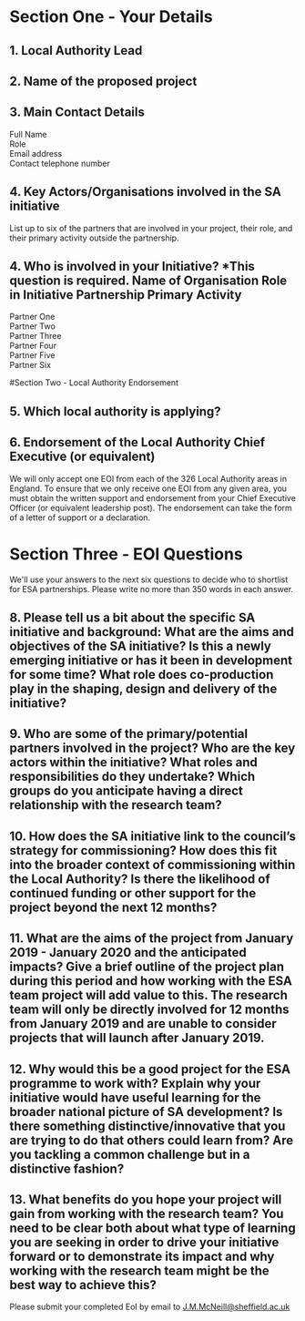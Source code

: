 # Section One - Your Details

## 1. Local Authority Lead

## 2. Name of the proposed project 

## 3. Main Contact Details 
Full Name	
Role	
Email address	
Contact telephone number	

## 4. Key Actors/Organisations involved in the SA initiative 
List up to six of the partners that are involved in your project, their role, and their primary activity outside the partnership.
## 4. Who is involved in your Initiative? *This question is required.	Name of Organisation	Role in Initiative Partnership	Primary Activity
Partner One			
Partner Two			
Partner Three			
Partner Four			
Partner Five			
Partner Six			

#Section Two - Local Authority Endorsement
## 5. Which local authority is applying?

## 6. Endorsement of the Local Authority Chief Executive (or equivalent) 
We will only accept one EOI from each of the 326 Local Authority areas in England. To ensure that we only receive one EOI from any given area, you must obtain the written support and endorsement from your Chief Executive Officer (or equivalent leadership post). The endorsement can take the form of a letter of support or a declaration.  

# Section Three - EOI Questions
We'll use your answers to the next six questions to decide who to shortlist for ESA partnerships. Please write no more than 350 words in each answer.

## 8. Please tell us a bit about the specific SA initiative and background: What are the aims and objectives of the SA initiative? Is this a newly emerging initiative or has it been in development for some time? What role does co-production play in the shaping, design and delivery of the initiative? 


## 9. Who are some of the primary/potential partners involved in the project? Who are the key actors within the initiative? What roles and responsibilities do they undertake? Which groups do you anticipate having a direct relationship with the research team?
  

## 10. How does the SA initiative link to the council’s strategy for commissioning? How does this fit into the broader context of commissioning within the Local Authority? Is there the likelihood of continued funding or other support for the project beyond the next 12 months?
 

## 11. What are the aims of the project from January 2019 - January 2020 and the anticipated impacts? Give a brief outline of the project plan during this period and how working with the ESA team project will add value to this. The research team will only be directly involved for 12 months from January 2019 and are unable to consider projects that will launch after January 2019.


## 12. Why would this be a good project for the ESA programme to work with? Explain why your initiative would have useful learning for the broader national picture of SA development? Is there something distinctive/innovative that you are trying to do that others could learn from? Are you tackling a common challenge but in a distinctive fashion? 

## 13.  What benefits do you hope your project will gain from working with the research team? You need to be clear both about what type of learning you are seeking in order to drive your initiative forward or to demonstrate its impact and why working with the research team might be the best way to achieve this? 


Please submit your completed EoI by email to J.M.McNeill@sheffield.ac.uk

